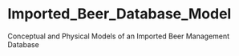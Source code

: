 Imported_Beer_Database_Model
============================

Conceptual and Physical Models of an Imported Beer Management Database
